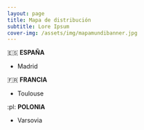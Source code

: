 ```yaml
---
layout: page
title: Mapa de distribución
subtitle: Lore Ipsum
cover-img: /assets/img/mapamundibanner.jpg
---
```


:es: **ESPAÑA**
- Madrid

:fr: **FRANCIA**
- Toulouse

:pl: **POLONIA**
- Varsovia
